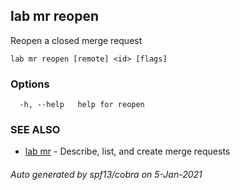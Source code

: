 ## lab mr reopen

Reopen a closed merge request

```
lab mr reopen [remote] <id> [flags]
```

### Options

```
  -h, --help   help for reopen
```

### SEE ALSO

* [lab mr](lab_mr.md)	 - Describe, list, and create merge requests

###### Auto generated by spf13/cobra on 5-Jan-2021
